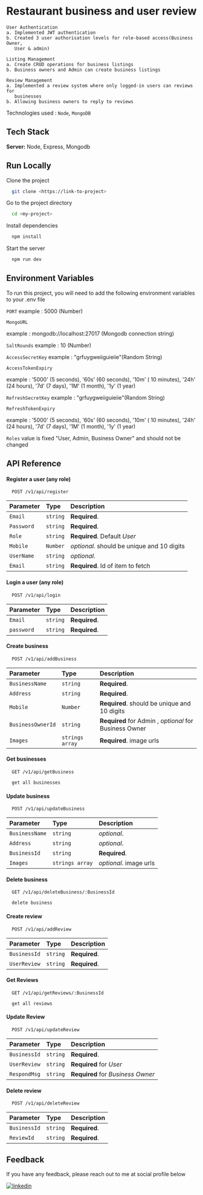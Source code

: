 
# Restaurant business and user review 
    User Authentication
    a. Implemented JWT authentication
    b. Created 3 user authorisation levels for role-based access(Business Owner,
       User & admin)

    Listing Management
    a. Create CRUD operations for business listings
    b. Business owners and Admin can create business listings 

    Review Management
    a. Implemented a review system where only logged-in users can reviews for
       businesses
    b. Allowing business owners to reply to reviews


Technologies used : `Node`, `MongoDB`

## Tech Stack



**Server:** Node, Express, Mongodb


## Run Locally

Clone the project

```bash
  git clone <https://link-to-project>
```

Go to the project directory

```bash
  cd <my-project>
```

Install dependencies

```bash
  npm install
```

Start the server

```bash
  npm run dev
```


## Environment Variables

To run this project, you will need to add the following environment variables to your .env file

`PORT`  example : 5000 (Number)

`MongoURL` 

example : mongodb://localhost:27017 (Mongodb connection string)

`SaltRounds` example : 10 (Number) 

`AccessSecretKey` example : "grfuygweiiguieiie"(Random String)

`AccessTokenExpiry` 

example : '5000' (5 seconds), '60s' (60 seconds), '10m' ( 10 minutes), '24h' (24 hours), '7d' (7 days),
'1M' (1 month), '1y' (1 year)


`RefreshSecretKey` example : "grfuygweiiguieiie"(Random String)

`RefreshTokenExpiry` 

example : '5000' (5 seconds), '60s' (60 seconds), '10m' ( 10 minutes), '24h' (24 hours), '7d' (7 days),
'1M' (1 month), '1y' (1 year)

`Roles` 
value is fixed "User, Admin, Business Owner" and should not be changed

## API Reference

#### Register a user (any role)

```http
  POST /v1/api/register
```

| Parameter | Type     | Description                       |
| :-------- | :------- | :-------------------------------- |
| `Email`      | `string` | **Required**.  |
| `Password`      | `string` | **Required**.  |
| `Role`      | `string` | **Required**. Default *User* |
| `Mobile`      | `Number` | *optional*. should be unique and 10 digits  |
| `UserName`      | `string` | *optional*. |
| `Email`      | `string` | **Required**. Id of item to fetch |


#### Login a user (any role)

```http
  POST /v1/api/login
```

| Parameter | Type     | Description                |
| :-------- | :------- | :------------------------- |
| `Email` | `string` | **Required**.|
| `password` | `string` | **Required**.|

#### Create business

```http
  POST /v1/api/addBusiness
```

| Parameter | Type     | Description                       |
| :-------- | :------- | :-------------------------------- |
| `BusinessName`      | `string` | **Required**.  |
| `Address`      | `string` | **Required**. |
| `Mobile`      | `Number` | **Required**. should be unique and 10 digits  |
| `BusinessOwnerId`      | `string` | **Required** for Admin , *optional* for Business Owner |
| `Images`      | `strings array` | **Required**. image urls |


#### Get businesses

```http
  GET /v1/api/getBusiness

  get all businesses
```

#### Update business

```http
  POST /v1/api/updateBusiness
```

| Parameter | Type     | Description                       |
| :-------- | :------- | :-------------------------------- |
| `BusinessName`      | `string` | *optional*.  |
| `Address`      | `string` | *optional*. |
| `BusinessId`      | `string` | **Required**. |
| `Images`      | `strings array` | *optional*. image urls |

#### Delete business

```http
  GET /v1/api/deleteBusiness/:BusinessId

  delete business
```

#### Create review

```http
  POST /v1/api/addReview
```

| Parameter | Type     | Description                       |
| :-------- | :------- | :-------------------------------- |
| `BusinessId`      | `string` | **Required**.  |
| `UserReview`      | `string` | **Required**. |



#### Get Reviews

```http
  GET /v1/api/getReviews/:BusinessId

  get all reviews
```

#### Update Review

```http
  POST /v1/api/updateReview
```

| Parameter | Type     | Description                       |
| :-------- | :------- | :-------------------------------- |
| `BusinessId`      | `string` | **Required**.  |
| `UserReview`      | `string` | **Required** for *User* |
| `RespondMsg`      | `string` | **Required** for *Business Owner* |

#### Delete review

```http
  POST /v1/api/deleteReview
```

| Parameter | Type     | Description                       |
| :-------- | :------- | :-------------------------------- |
| `BusinessId`      | `string` | **Required**.  |
| `ReviewId`      | `string` | **Required**. |

## Feedback

If you have any feedback, please reach out to me at social profile below

[![linkedin](https://img.shields.io/badge/linkedin-0A66C2?style=for-the-badge&logo=linkedin&logoColor=white)](https://www.linkedin.com/in/srinathchitha/)



